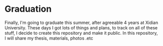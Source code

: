 # Graduation
Finally, I'm going to graduate this summer, after agreeable 4 years at Xidian University. These days I got lots of things and plans, to track on all of these stuff, I decide to create this repository and make it public. In this repository, I will share my thesis, materials, photos .etc
